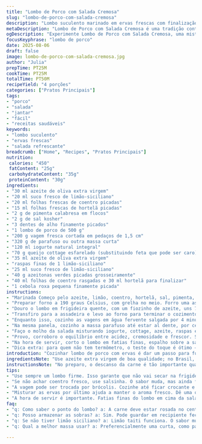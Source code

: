 ```yaml
---
title: "Lombo de Porco com Salada Cremosa"
slug: "lombo-de-porco-com-salada-cremosa"
description: "Lombo suculento marinado em ervas frescas com finalização no forno para manter a rosada maciez. Salada fria de massas curtas e vagens crocantes, temperada com iogurte cremoso, queijo feta e ervas aromáticas, com toque de azeitonas e cebola delicada. Tudo pensado pra equilibrar sabores e texturas, fugindo do óbvio e agregando frescor e acidez na medida certa."
metaDescription: "Lombo de Porco com Salada Cremosa é uma tradição contemporânea que combina sabores frescos e texturas crocantes. Descubra essa receita saborosa."
ogDescription: "Experimente Lombo de Porco com Salada Cremosa, uma mistura de sabores e texturas que vai surpreender. Aprenda a preparar esta delícia."
focusKeyphrase: "lombo de porco"
date: 2025-08-06
draft: false
image: lombo-de-porco-com-salada-cremosa.jpg
author: "Julia"
prepTime: PT25M
cookTime: PT25M
totalTime: PT50M
recipeYield: "4 porções"
categories: ["Pratos Principais"]
tags:
- "porco"
- "salada"
- "jantar"
- "fácil"
- "receitas saudáveis"
keywords:
- "lombo suculento"
- "ervas frescas"
- "salada refrescante"
breadcrumb: ["Home", "Recipes", "Pratos Principais"]
nutrition: 
 calories: "450"
 fatContent: "25g"
 carbohydrateContent: "35g"
 proteinContent: "30g"
ingredients:
- "30 ml azeite de oliva extra virgem"
- "20 ml suco fresco de limão-siciliano"
- "20 ml folhas frescas de coentro picadas"
- "15 ml folhas frescas de hortelã picadas"
- "2 g de pimenta calabresa em flocos"
- "2 g de sal kosher"
- "3 dentes de alho finamente picados"
- "1 lombo de porco de 500 g"
- "200 g vagem fresca cortada em pedaços de 1,5 cm"
- "320 g de parafuso ou outra massa curta"
- "120 ml iogurte natural integral"
- "70 g queijo cottage esfarelado (substituindo feta que pode ser caro)"
- "35 ml azeite de oliva extra virgem"
- "raspas finas de 1 limão-siciliano"
- "25 ml suco fresco de limão-siciliano"
- "40 g azeitonas verdes picadas grosseiramente"
- "40 ml folhas de coentro rasgadas e 30 ml hortelã para finalizar"
- "1 cebola roxa pequena finamente picada"
instructions:
- "Marinada Começo pelo azeite, limão, coentro, hortelã, sal, pimenta, alho. Misturo bem e espalho no lombo. Massageio para que penetre bem. Coloco em recipiente fechado e levo pra geladeira por pelo menos 6 horas, de preferência 12. O ácido vai começar a amaciar a carne e as ervas trazem frescor."
- "Preparar forno a 190 graus Celsius, com grelha no meio. Forro uma assadeira com papel alumínio para facilitar limpeza e evitar que carne grude no fundo."
- "Douro o lombo em frigideira quente, com um fiozinho de azeite, uns 7 minutos no total, girando para selar todos os lados. Isso cria crostinha e mantém suculência. O som da carne chiando é sinal de que está bom o contato com a frigideira."
- "Transfiro para a assadeira e levo ao forno para terminar o cozimento. Por volta de 14 minutos ou até que termômetro marque cerca de 58 graus Celsius no centro, para carne rosada e suculenta. Retiro e deixo descansar uns 6 minutos antes de cortar para os sucos redistribuírem."
- "Enquanto isso, cozinho as vagens em água fervente salgada por 4 minutos para ficarem crocantes. Passo para banho de água gelada imediatamente para interromper o cozimento e manter a cor viva. Escorro bem."
- "Na mesma panela, cozinho a massa parafuso até estar al dente, por cerca de 10 minutos, conferindo na mordida. Escorro, passo rápido por água fria para parar o cozimento e não ficar empapada, escorrendo bem depois."
- "Faço o molho da salada misturando iogurte, cottage, azeite, raspas e suco de limão, ajusto sal e pimenta. Adiciono a cebola, azeitonas, ervas rasgadas, vagens e massa. Misturo suavemente para não desmanchar a massa nem o queijo."
- "Provo, corroboro o equilíbrio entre acidez, cremosidade e frescor. Se faltar brilho, acrescento um pouco mais de limão ou azeite. Às vezes dobro quantidade de ervas porque o aroma verde faz toda a diferença."
- "Na hora de servir, corto o lombo em fatias finas, espalho sobre a salada em pratos fundos. Polvilho mais coentro e hortelã por cima para aroma extra. Se quiser variar, troco a vagem por brócolis rápido no vapor ou até aspargos, para colorir e mudar textura."
- "Dica extra: para quem não tem termômetro, o teste do toque é ótimo — a carne pequena firme mas ainda levemente flexível no centro indica que está quase pronta, evitando excesso e ressecamento."
introduction: "Cozinhar lombo de porco com ervas é dar um passo para fugir do trivial. Tentei muita coisa no passado, desde marinadas ácidas demais que deixaram a carne seca, até tempos de forno que resultaram em pós. Hoje sei que o segredo está na pausa de resguardo depois do forno — deixa o bicho suculento, macio. Complementar com uma salada de massas frias temperada com iogurte dá contraponto cremoso, leve e refrescante. A combinação de coentro e hortelã na marinada e na salada é meu achado pessoal — traz esse frescor inesperado, como uma brisa nos dias quentes. Substituir o feta por cottage mantém graça sem pesar o bolso e deixa mais delicado."
ingredientsNote: "Use azeite extra virgem de boa qualidade; no Brasil, um azeite fresco de oliva italiana ou portuguesa dá aquela suavidade. Prefira limão siciliano pelo aroma cítrico mais intenso; se não achar, o limão taiti funciona. O coentro pode ser substituído por salsinha para quem não curte o sabor forte, e hortelã por manjericão para variações interessantes. No lugar do cottage, ricota fresca também rola, e as azeitonas verdes aqui dão cor e um amargor que corta a untuosidade do iogurte. Lombo é uma carne versátil, mas cuidado ao comprar para garantir que seja um pedaço firme e com pouca gordura para evitar excesso de gordura na hora de dourar."
instructionsNote: "No preparo, o descanso da carne é tão importante quanto o cozimento — evita que os sucos escorram e a carne vire algo seco. Spaço o cozimento do lombo com a execução da salada para otimizar tempo, uma multitarefa que qualquer cozinheiro experiente sabe que compensa no resultado. Nada de esquecer a vagem na água cozinhando, o banho frio é sinal clássico para cozinhas que querem cores vibrantes e texturas firmes. A massa não deve ficar mole, por isso o teste do al dente é essencial, e o banho na água fria evita que a massa continue cozinhando no calor residual. Misture o molho e ingredientes frios delicadamente para não desmanchar os pedaços. Ervas frescas devem ser adicionadas por último para garantir aroma e frescor, e uma pitada extra na finalização sempre acerta o prato."
tips:
- "Use sempre um lombo firme. Isso garante que não vai secar na frigideira. Prefira um pedaço com pouca gordura. O ideal é lombo de porco mais magro. O contato com a frigideira deve ser constante. O som chispara é sinal que está bom."
- "Se não achar coentro fresco, use salsinha. O sabor muda, mas ainda fica gostoso. Para a salada, um iogurte grego pode substituir o natural, fica mais cremoso. O queijo cottage não pesa no bolso e funciona bem. Se preferir, troque por ricota fresca."
- "A vagem pode ser trocada por brócolis. Cozinhe até ficar crocante e não perca a cor. O banho frio é essencial para parar o cozimento. Também ajuda a manter a textura. Se não tiver termômetro, toque direto na carne. Ela deve estar firme, mas um pouco flexível."
- "Misturar as ervas por último ajuda a manter o aroma fresco. Dê uma olhada se os sabores estão equilibrados. Um toque extra de limão é sempre bom. A salada não deve ficar muito molhada, escorra bem a massa. O iogurte pode engrossar demais, ajuste."
- "A hora de servir é importante. Fatias finas do lombo em cima da salada deixam tudo bonito. Polvilhe mais ervas por cima. A apresentação importa. Use pratos fundos para melhor visual. Se a salada estiver sem vida, mais azeitonas ou cebola dá cor."
faq:
- "q: Como saber o ponto do lombo? a: A carne deve estar rosada no centro. Se estiver muito firme, passou do ponto. Fique atento ao som da frigideira."
- "q: Posso armazenar as sobras? a: Sim. Pode guardar em recipiente fechado. Dura bem na geladeira por três dias. Congele também. É prático e evita desperdício."
- "q: Se não tiver limão siciliano? a: Limão taiti funciona. O sabor muda um pouco, mas dá um toque ácido e fresco. Não se preocupe. O importante é o frescor."
- "q: Qual a melhor massa usar? a: Preferencialmente uma curta, como parafuso. Se não tiver, penne ou conchinhas servem bem. Fique de olho no cozimento, não deixe passar."

---
```

